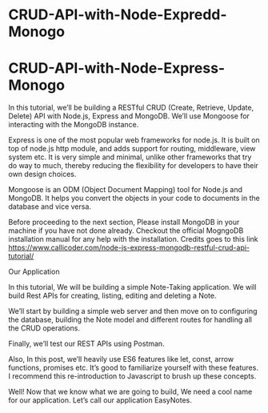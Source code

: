 # CRUD-API-with-Node-Expredd-Monogo
# CRUD-API-with-Node-Express-Monogo

In this tutorial, we’ll be building a RESTful CRUD (Create, Retrieve, Update, Delete) API with Node.js, Express and MongoDB. We’ll use Mongoose for interacting with the MongoDB instance.

Express is one of the most popular web frameworks for node.js. It is built on top of node.js http module, and adds support for routing, middleware, view system etc. It is very simple and minimal, unlike other frameworks that try do way to much, thereby reducing the flexibility for developers to have their own design choices.

Mongoose is an ODM (Object Document Mapping) tool for Node.js and MongoDB. It helps you convert the objects in your code to documents in the database and vice versa.

Before proceeding to the next section, Please install MongoDB in your machine if you have not done already. Checkout the official MogngoDB installation manual for any help with the installation.
Credits goes to this link https://www.callicoder.com/node-js-express-mongodb-restful-crud-api-tutorial/

Our Application

In this tutorial, We will be building a simple Note-Taking application. We will build Rest APIs for creating, listing, editing and deleting a Note.

We’ll start by building a simple web server and then move on to configuring the database, building the Note model and different routes for handling all the CRUD operations.

Finally, we’ll test our REST APIs using Postman.

Also, In this post, we’ll heavily use ES6 features like let, const, arrow functions, promises etc. It’s good to familiarize yourself with these features. I recommend this re-introduction to Javascript to brush up these concepts.

Well! Now that we know what we are going to build, We need a cool name for our application. Let’s call our application EasyNotes.
